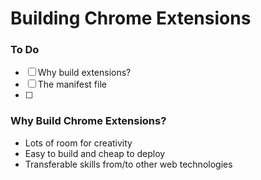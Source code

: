 # Building Chrome Extensions

### To Do
* [ ] Why build extensions?
* [ ] The manifest file
* [ ] 

### Why Build Chrome Extensions?
* Lots of room for creativity
* Easy to build and cheap to deploy
* Transferable skills from/to other web technologies


